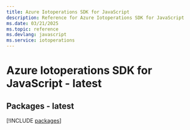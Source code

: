 ```yaml
---
title: Azure Iotoperations SDK for JavaScript
description: Reference for Azure Iotoperations SDK for JavaScript
ms.date: 03/21/2025
ms.topic: reference
ms.devlang: javascript
ms.service: iotoperations
---
```

# Azure Iotoperations SDK for JavaScript - latest
## Packages - latest
[!INCLUDE [packages](iotoperations-index.md)]